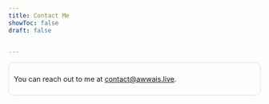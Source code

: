 ```yaml
---
title: Contact Me
showToc: false
draft: false


---
```

<div style="border: 1px groove #ddd; padding: 10px; border-radius: 10px;">
  <p>You can reach out to me at <a href="mailto:contact@awwais.live" target="_blank" rel="noopener noreferrer" rel=noopener>contact@awwais.live</a>.</p>
</div>

